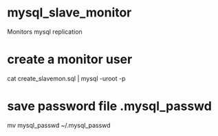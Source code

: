 # mysql_slave_monitor
Monitors mysql replication 

# create a monitor user
cat create_slavemon.sql | mysql -uroot -p

# save password file .mysql_passwd
mv mysql_passwd ~/.mysql_passwd

